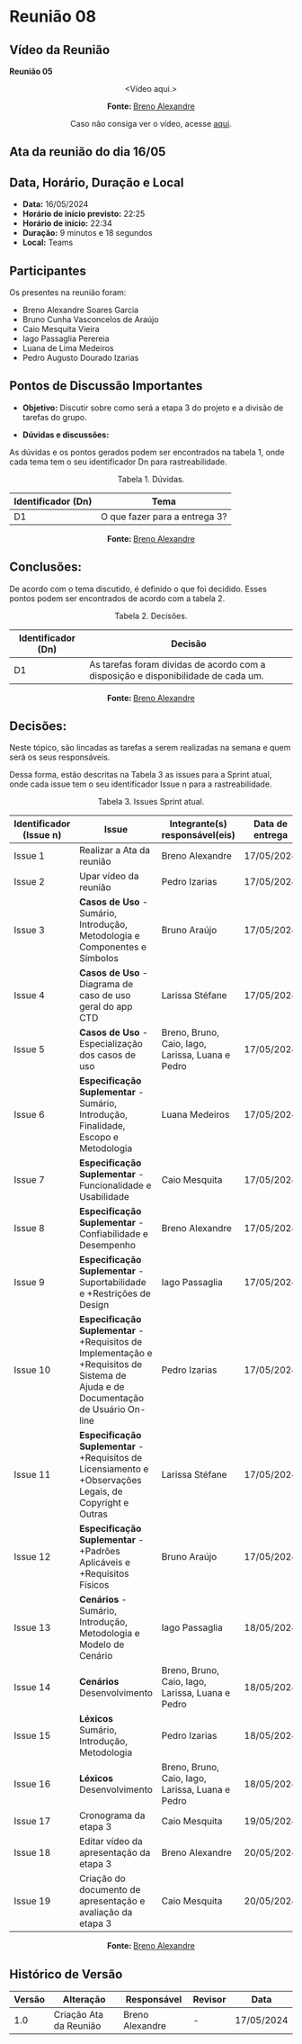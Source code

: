 # Reunião 08

## Vídeo da Reunião

**Reunião 05**

<center>

<Vídeo aqui.>

<strong> Fonte: </strong> <a href="https://github.com/brenoalexandre0"> Breno Alexandre </a>

Caso não consiga ver o vídeo, acesse [aqui]().

</center>

## Ata da reunião do dia 16/05

## Data, Horário, Duração e Local

- **Data:** 16/05/2024
- **Horário de início previsto:** 22:25
- **Horário de início:** 22:34
- **Duração:** 9 minutos e 18 segundos
- **Local:** Teams

## Participantes

Os presentes na reunião foram:

- Breno Alexandre Soares Garcia
- Bruno Cunha Vasconcelos de Araújo
- Caio Mesquita Vieira
- Iago Passaglia Perereia
- Luana de Lima Medeiros
- Pedro Augusto Dourado Izarias

## Pontos de Discussão Importantes

- **Objetivo:** Discutir sobre como será a etapa 3 do projeto e a divisão de tarefas do grupo.

- **Dúvidas e discussões:**

As dúvidas e os pontos gerados podem ser encontrados na tabela 1, onde cada tema tem o seu identificador Dn para rastreabilidade.

<p align="center"> Tabela 1. Dúvidas. </p>

| Identificador (Dn) | Tema                                                                                                              |
| ------------------ | ----------------------------------------------------------------------------------------------------------------- |
| D1                 | O que fazer para a entrega 3?                                                                                     |

<center>
  
<strong> Fonte: </strong> <a href="https://github.com/brenoalexandre0"> Breno Alexandre </a>

</center>

## Conclusões: 

De acordo com o tema discutido, é definido o que foi decidido. Esses pontos podem ser encontrados de acordo com a tabela 2.

<p align="center"> Tabela 2. Decisões. </p>

| Identificador (Dn) | Decisão                                                                           |
| ------------------ | --------------------------------------------------------------------------------- |
| D1                 | As tarefas foram dividas de acordo com a disposição e disponibilidade de cada um. |

<center>
  
<strong> Fonte: </strong> <a href="https://github.com/brenoalexandre0"> Breno Alexandre </a>

</center>

## Decisões:

Neste tópico, são lincadas as tarefas a serem realizadas na semana e quem será os seus responsáveis.

Dessa forma, estão descritas na Tabela 3 as issues para a Sprint atual, onde cada issue tem o seu identificador Issue n para a rastreabilidade.

<p align="center"> Tabela 3. Issues Sprint atual. </p>

| Identificador (Issue n) | Issue                                                                                                                                  | Integrante(s) responsável(eis)                   | Data de entrega |
| ----------------------- | -------------------------------------------------------------------------------------------------------------------------------------- | ------------------------------------------------ | --------------- |
| Issue 1                 | Realizar a Ata da reunião                                                                                                              | Breno Alexandre                                  | 17/05/2024      |
| Issue 2                 | Upar vídeo da reunião                                                                                                                  | Pedro Izarias                                    | 17/05/2024      |
| Issue 3                 | <b>Casos de Uso</b> - Sumário, Introdução, Metodologia e Componentes e Símbolos                                                        | Bruno Araújo                                     | 17/05/2024      |
| Issue 4                 | <b>Casos de Uso</b> - Diagrama de caso de uso geral do app CTD                                                                         | Larissa Stéfane                                  | 17/05/2024      |
| Issue 5                 | <b>Casos de Uso</b> - Especialização dos casos de uso                                                                                  | Breno, Bruno, Caio, Iago, Larissa, Luana e Pedro | 17/05/2024      |
| Issue 6                 | <b>Especificação Suplementar</b> - Sumário, Introdução, Finalidade, Escopo e Metodologia                                               | Luana Medeiros                                   | 17/05/2024      |
| Issue 7                 | <b>Especificação Suplementar</b> - Funcionalidade e Usabilidade                                                                        | Caio Mesquita                                    | 17/05/2024      |
| Issue 8                 | <b>Especificação Suplementar</b> - Confiabilidade e Desempenho                                                                         | Breno Alexandre                                  | 17/05/2024      |
| Issue 9                 | <b>Especificação Suplementar</b> - Suportabilidade e +Restrições de Design                                                             | Iago Passaglia                                   | 17/05/2024      |
| Issue 10                | <b>Especificação Suplementar</b> - +Requisitos de Implementação e +Requisitos de Sistema de Ajuda e de Documentação de Usuário On-line | Pedro Izarias                                    | 17/05/2024      |
| Issue 11                | <b>Especificação Suplementar</b> - +Requisitos de Licensiamento e +Observações Legais, de Copyright e Outras                           | Larissa Stéfane                                  | 17/05/2024      |
| Issue 12                | <b>Especificação Suplementar</b> - +Padrões Aplicáveis e +Requisitos Físicos                                                           | Bruno Araújo                                     | 17/05/2024      |
| Issue 13                | <b>Cenários</b> - Sumário, Introdução, Metodologia e Modelo de Cenário                                                                 | Iago Passaglia                                   | 18/05/2024      |
| Issue 14                | <b>Cenários</b> Desenvolvimento                                                                                                        | Breno, Bruno, Caio, Iago, Larissa, Luana e Pedro | 18/05/2024      |
| Issue 15                | <b>Léxicos</b> Sumário, Introdução, Metodologia                                                                                        | Pedro Izarias                                    | 18/05/2024      |
| Issue 16                | <b>Léxicos</b> Desenvolvimento                                                                                                         | Breno, Bruno, Caio, Iago, Larissa, Luana e Pedro | 18/05/2024      | 
| Issue 17                | Cronograma da etapa 3                                                                                                                  | Caio Mesquita                                    | 19/05/2024      |
| Issue 18                | Editar vídeo da apresentação da etapa 3                                                                                                | Breno Alexandre                                  | 20/05/2024      |
| Issue 19                | Criação do documento de apresentação e avaliação da etapa 3                                                                            | Caio Mesquita                                    | 20/05/2024      |

<center>
  
<strong> Fonte: </strong> <a href="https://github.com/brenoalexandre0"> Breno Alexandre </a>

</center>

## Histórico de Versão

| Versão | Alteração                         | Responsável     | Revisor               | Data       |
| ------ | --------------------------------- | --------------- | --------------------- | ---------- |
| 1.0    | Criação Ata da Reunião            | Breno Alexandre | -                     | 17/05/2024 |
